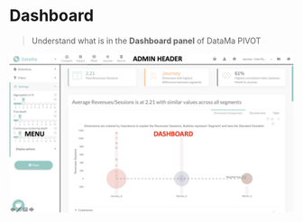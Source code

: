 # Dashboard

> Understand what is in the **Dashboard panel** of DataMa PIVOT

![dashboard](images/pivotdashboard.png)
